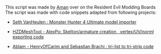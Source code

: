 
This script was made by [Aman](https://residentevilmodding.boards.net/user/856) over on the Resident Evil Modding Boards
The script was made with code snippets adapted from following projects:

*    [Seth VanHeulen : Monster Hunter 4 Ultimate model importer](https://github.com/svanheulen/mhff/tree/master)

*    [HZDMeshTool - AlexPo: Skelton/armature creation , vertex/UV/norml exporting code](https://github.com/AlexP0/HZDMeshTool)

*    [Ablam - HenryOfCarim and Sebastian Brachi : tri-list to tri-strip code](https://github.com/HenryOfCarim/albam_reloaded)
